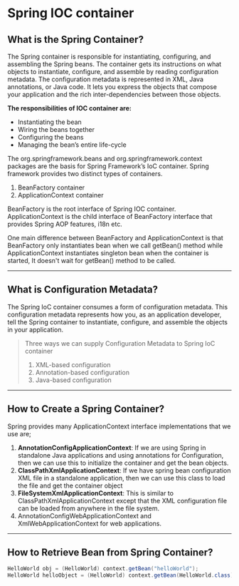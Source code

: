 # Spring IOC container

## What is the Spring Container?

The Spring container is responsible for instantiating, configuring, and assembling the Spring beans. The container gets
its instructions on what objects to instantiate, configure, and assemble by reading configuration metadata. The
configuration metadata is represented in XML, Java annotations, or Java code. It lets you express the objects that
compose your application and the rich inter-dependencies between those objects.

**The responsibilities of IOC container are:**

* Instantiating the bean
* Wiring the beans together
* Configuring the beans
* Managing the bean’s entire life-cycle

The org.springframework.beans and org.springframework.context packages are the basis for Spring Framework’s IoC
container. Spring framework provides two distinct types of containers.

1. BeanFactory container
2. ApplicationContext container

BeanFactory is the root interface of Spring IOC container. ApplicationContext is the child interface of BeanFactory
interface that provides Spring AOP features, i18n etc.

One main difference between BeanFactory and ApplicationContext is that BeanFactory only instantiates bean when we call
getBean() method while ApplicationContext instantiates singleton bean when the container is started, It doesn't wait for
getBean() method to be called.

---

## What is Configuration Metadata?

The Spring IoC container consumes a form of configuration metadata. This configuration metadata
represents how you, as an application developer, tell the Spring container to instantiate, configure, and assemble the
objects in your application.

> Three ways we can supply Configuration Metadata to Spring IoC container
>1. XML-based configuration
>2. Annotation-based configuration
>3. Java-based configuration

---

## How to Create a Spring Container?

Spring provides many ApplicationContext interface implementations that we use are;

1. **AnnotationConfigApplicationContext**: If we are using Spring in standalone Java applications and using annotations for
   Configuration, then we can use this to initialize the container and get the bean objects.
2. **ClassPathXmlApplicationContext**: If we have spring bean configuration XML file in a standalone application, then we
   can use this class to load the file and get the container object
3. **FileSystemXmlApplicationContext**: This is similar to ClassPathXmlApplicationContext except that the XML configuration
   file can be loaded from anywhere in the file system.
4. AnnotationConfigWebApplicationContext and XmlWebApplicationContext for web applications.
---
## How to Retrieve Bean from Spring Container?
```java
HelloWorld obj = (HelloWorld) context.getBean("helloWorld");
HelloWorld helloObject = (HelloWorld) context.getBean(HelloWorld.class);
```
